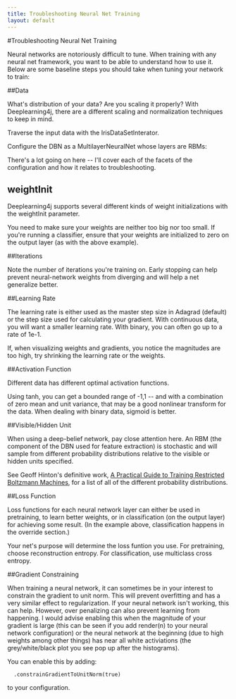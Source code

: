 ```yaml
---
title: Troubleshooting Neural Net Training
layout: default
---
```


#Troubleshooting Neural Net Training

Neural networks are notoriously difficult to tune. When training with any neural net framework, you want to be able to understand how to use it. Below are some baseline steps you should take when tuning your network to train:

##Data

What's distribution of your data? Are you scaling it properly? With Deeplearning4j, there are a different scaling and normalization techniques to keep in mind.

Traverse the input data with the IrisDataSetInterator.

<script src="http://gist-it.appspot.com/https://github.com/deeplearning4j/dl4j-0.0.3.3-examples/blob/master/src/main/java/org/deeplearning4j/deepbelief/DBNIrisExample.java?slice=57:62"></script>

Configure the DBN as a MultilayerNeuralNet whose layers are RBMs:

<script src="http://gist-it.appspot.com/https://github.com/deeplearning4j/dl4j-0.0.3.3-examples/blob/master/src/main/java/org/deeplearning4j/deepbelief/DBNIrisExample.java?slice=42:98"></script>

There's a lot going on here -- I'll cover each of the facets of the configuration and how it relates to troubleshooting.

## weightInit

Deeplearning4j supports several different kinds of weight initializations with the weightInit parameter.

You need to make sure your weights are neither too big nor too small. If you're running a classifier, ensure that your weights are initialized to zero on the output layer (as with the above example).

##Iterations

Note the number of iterations you're training on. Early stopping can help prevent neural-network weights from diverging and will help a net generalize better.

##Learning Rate

The learning rate is either used as the master step size in Adagrad (default) or the step size used for calculating your gradient. With continuous data, you will want a smaller learning rate. With binary, you can often go up to a rate of 1e-1.

If, when visualizing weights and gradients, you notice the magnitudes are too high, try shrinking the learning rate or the weights.

##Activation Function

Different data has different optimal activation functions. 

Using tanh, you can get a bounded range of -1,1 -- and with a combination of zero mean and unit variance, that may be a good nonlinear transform for the data. When dealing with binary data, sigmoid is better.

##Visible/Hidden Unit

When using a deep-belief network, pay close attention here. An RBM (the component of the DBN used for feature extraction) is stochastic and will sample from different probability distributions relative to the visible or hidden units specified. 

See Geoff Hinton's definitive work, [A Practical Guide to Training Restricted Boltzmann Machines](https://www.cs.toronto.edu/~hinton/absps/guideTR.pdf), for a list of all of the different probability distributions.

##Loss Function

Loss functions for each neural network layer can either be used in pretraining, to learn better weights, or in classification (on the output layer) for achieving some result. (In the example above, classification happens in the override section.)

Your net's purpose will determine the loss funtion you use. For pretraining, choose reconstruction entropy. For classification, use multiclass cross entropy.

##Gradient Constraining

When training a neural network, it can sometimes be in your interest to constrain the gradient to unit norm. This will prevent overfitting and has a very similar effect to regularization. If your neural network isn't working, this can help. However, over penalizing can also prevent learning from happening. I would advise enabling this when the magnitude of your gradient is large (this can be seen if you add render(n) to your neural network configuration)
or the neural network at the beginning (due to high weights among other things) has near all white activiations (the grey/white/black plot you see pop up after the histograms).

You can enable this by adding:
 
      .constrainGradientToUnitNorm(true)

to your configuration.

